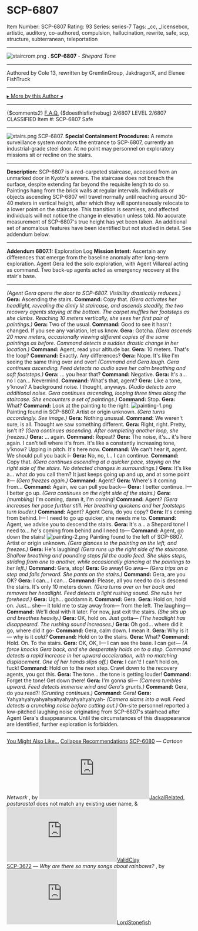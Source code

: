 # SCP-6807
Item Number: SCP-6807
Rating: 93
Series: series-7
Tags: _cc, _licensebox, artistic, auditory, co-authored, compulsion, hallucination, rewrite, safe, scp, structure, subterranean, teleportation

---

![staircrom.png](https://scp-wiki.wdfiles.com/local--files/scp-6807/staircrom.png)
.
**SCP-6807** \- _Shepard Tone_
* * *
Authored by Cole 13, rewritten by GremlinGroup, JakdragonX, and Elenee FishTruck
* * *
[▸ More by this Author ◂](http://scp-wiki.wikidot.com/elenee-s-author-page)
* * *
{$comments2}
[F.A.Q.](https://scp-wiki.wikidot.com/component:info-ayers)
{$doesthisfixthebug}
2/6807 LEVEL 2/6807
CLASSIFIED
Item #: SCP-6807
Safe
* * *
![stairs.png](https://scp-wiki.wdfiles.com/local--files/scp-6807/stairs.png)
SCP-6807.
**Special Containment Procedures:** A remote surveillance system monitors the entrance to SCP-6807, currently an industrial-grade steel door. At no point may personnel on exploratory missions sit or recline on the stairs.
* * *
**Description:** SCP-6807 is a red-carpeted staircase, accessed from an unmarked door in Kyoto's sewers. The staircase does not breach the surface, despite extending far beyond the requisite length to do so. Paintings hang from the brick walls at regular intervals.
Individuals or objects ascending SCP-6807 will travel normally until reaching around 30-40 meters in vertical height, after which they will spontaneously relocate to a lower point on the staircase. This transition is seamless, and affected individuals will not notice the change in elevation unless told. No accurate measurement of SCP-6807's true height has yet been taken.
An additional set of anomalous features have been identified but not studied in detail. See addendum below.
* * *
**Addendum 6807.1:** Exploration Log
**Mission Intent:** Ascertain any differences that emerge from the baseline anomaly after long-term exploration. Agent Gera led the solo exploration, with Agent Villareal acting as command. Two back-up agents acted as emergency recovery at the stair's base.
* * *
_(Agent Gera opens the door to SCP-6807. Visibility drastically reduces.)_
**Gera:** Ascending the stairs.
**Command:** Copy that.
_(Gera activates her headlight, revealing the dimly lit staircase, and ascends steadily, the two recovery agents staying at the bottom. The carpet muffles her footsteps as she climbs. Reaching 10 meters vertically, she sees her first pair of paintings.)_
**Gera:** Two of the usual.
**Command:** Good to see it hasn't changed. If you see any variation, let us know.
**Gera:** Gotcha.
_(Gera ascends 20 more meters, occasionally viewing different copies of the same paintings as before. Command detects a sudden drastic change in her location.)_
**Command:** Agent, read your altitude bar.
**Gera:** 10 meters. That's the loop?
**Command:** Exactly. Any differences?
**Gera:** Nope. It's like I'm seeing the same thing over and over!
_(Command and Gera laugh. Gera continues ascending. Feed detects no audio save her calm breathing and soft footsteps.)_
**Gera:** … you hear that?
**Command:** Negative.
**Gera:** It's a… no I can… Nevermind.
**Command:** What's that, agent?
**Gera:** Like a tone, y'know? A background noise. I thought, anyways.
_(Audio detects zero additional noise. Gera continues ascending, looping three times along the staircase. She encounters a set of paintings.)_
**Command:** Stop.
**Gera:** What?
**Command:** Look at the painting to the right.
![painting-1.png](https://scp-wiki.wdfiles.com/local--files/scp-6807/painting-1.png)
Painting found in SCP-6807. Artist or origin unknown.
_(Gera turns accordingly. See image.)_
**Gera:** Nothing unusual.
**Command:** We weren't sure, is all. Thought we saw something different.
**Gera:** Right, right. Pretty, isn't it?
_(Gera continues ascending. After completing another loop, she freezes.)_
**Gera:** … again.
**Command:** Repeat?
**Gera:** The noise, it's… it's here again. I can't tell where it's from. It's like a constantly increasing tone, y'know? Upping in pitch. It's here now.
**Command:** We can't hear it, agent. We should pull you back i-
**Gera:** No, no, I… I can continue.
**Command:** Copy that.
_(Gera continues ascending at a quicker pace, staying on the right side of the stairs. No detected changes in surroundings.)_
**Gera:** It's like a… what do you call them? It just keeps going up and up, and at some point it—
_(Gera freezes again.)_
**Command:** Agent?
**Gera:** Where's it coming from…
**Command:** Again, we can pull you back—
**Gera:** I better continue. I— I better go up.
_(Gera continues on the right side of the stairs.)_
**Gera:** _(mumbling)_ I'm coming, damn it, I'm coming!
**Command:** Agent?
_(Gera increases her pace further still. Her breathing quickens and her footsteps turn louder.)_
**Command:** Agent? Agent Gera, do you copy?
**Gera:** It's coming from behind. I— I need to go up quicker, she needs me to.
**Command:** Agent, we advise you to descend the stairs.
**Gera:** It's a… a Shepard tone! I need to… he's coming from behind and I need to—
**Command:** Agent, go down the stairs!
![painting-2.png](https://scp-wiki.wdfiles.com/local--files/scp-6807/painting-2.png)
Painting found to the left of SCP-6807. Artist or origin unknown.
_(Gera glances to the painting on the left, and freezes.)_
**Gera:** He's laughing!
_(Gera runs up the right side of the staircase. Shallow breathing and pounding steps fill the audio feed. She skips steps, striding from one to another, while occasionally glancing at the paintings to her left.)_
**Command:** Gera, stop!
**Gera:** Go away! Go awa—
_(Gera trips on a step and falls forward. She pants on the stairs.)_
**Command:** Gera, are you OK?
**Gera:** I can… I can…
**Command:** Please, all you need to do is descend the stairs. It's only 10 meters down.
_(Gera turns over on her back and removes her headlight. Feed detects a light rushing sound. She rubs her forehead.)_
**Gera:** Ugh… goddamn it.
**Command:** Gera.
**Gera:** Hold on, hold on. Just… she— it told me to stay away from— from the left. The laughing—
**Command:** We'll deal with it later. For now, just exit the stairs.
_(She sits up and breathes heavily.)_
**Gera:** OK, hold on. Just gotta—
_(The headlight has disappeared. The rushing sound increases.)_
**Gera:** Oh god… where did it go, where did it go-
**Command:** Gera, calm down. I mean it.
**Gera:** Why is it— why is it _cold?_
**Command:** Hold on to the stairs.
**Gera:** What?
**Command:** Hold. On. To the stairs.
**Gera:** OK, OK, I— I can see the base. I can get—
_(A force knocks Gera back, and she desperately holds on to a step. Command detects a rapid increase in her upward acceleration, with no matching displacement. One of her hands slips off.)_
**Gera:** I can't! I can't hold on, fuck!
**Command:** Hold on to the next step. Crawl down to the recovery agents, you got this.
**Gera:** The tone… the tone is getting louder!
**Command:** Forget the tone! Get down there!
**Gera:** I'm gonna sli—
_(Camera tumbles upward. Feed detects immense wind and Gera's grunts.)_
**Command:** Gera, do you read?!
_(Grunting continues.)_
**Command:** Gera!
**Gera:** Yahyahyahyahyahyahyahyahyahyahyah-
_(Camera slams into a wall. Feed detects a crunching noise before cutting out.)_
On-site personnel reported a low-pitched laughing noise originating from SCP-6807's stairhead after Agent Gera's disappearance. Until the circumstances of this disappearance are identified, further exploration is forbidden.  
  

  

* * *
[You Might Also Like...](javascript:;)
[Collapse Recommendations](javascript:;)
[SCP-6080](/scp-6080) — _Cartoon Network_ , by [![JackalRelated](https://www.wikidot.com/avatar.php?userid=3207203&amp;size=small&amp;timestamp=1735052794)](http://www.wikidot.com/user:info/jackalrelated)[JackalRelated](http://www.wikidot.com/user:info/jackalrelated), _pastarasta1_ does not match any existing user name, & [![ValidClay](https://www.wikidot.com/avatar.php?userid=4538622&amp;size=small&amp;timestamp=1735052794)](http://www.wikidot.com/user:info/validclay)[ValidClay](http://www.wikidot.com/user:info/validclay)  
[SCP-3672](/scp-3672) — _Why are there so many songs about rainbows?_ , by [![LordStonefish](https://www.wikidot.com/avatar.php?userid=2527320&amp;size=small&amp;timestamp=1735052794)](http://www.wikidot.com/user:info/lordstonefish)[LordStonefish](http://www.wikidot.com/user:info/lordstonefish)